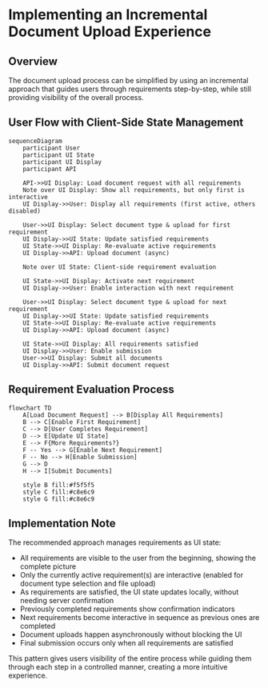 # Implementing an Incremental Document Upload Experience

## Overview

The document upload process can be simplified by using an incremental approach that guides users through requirements step-by-step, while still providing visibility of the overall process.

## User Flow with Client-Side State Management

```mermaid
sequenceDiagram
    participant User
    participant UI State
    participant UI Display
    participant API
    
    API->>UI Display: Load document request with all requirements
    Note over UI Display: Show all requirements, but only first is interactive
    UI Display->>User: Display all requirements (first active, others disabled)
    
    User->>UI Display: Select document type & upload for first requirement
    UI Display->>UI State: Update satisfied requirements
    UI State->>UI Display: Re-evaluate active requirements
    UI Display->>API: Upload document (async)
    
    Note over UI State: Client-side requirement evaluation
    
    UI State->>UI Display: Activate next requirement
    UI Display->>User: Enable interaction with next requirement
    
    User->>UI Display: Select document type & upload for next requirement
    UI Display->>UI State: Update satisfied requirements
    UI State->>UI Display: Re-evaluate active requirements
    UI Display->>API: Upload document (async)
    
    UI State->>UI Display: All requirements satisfied
    UI Display->>User: Enable submission
    User->>UI Display: Submit all documents
    UI Display->>API: Submit document request
```

## Requirement Evaluation Process

```mermaid
flowchart TD
    A[Load Document Request] --> B[Display All Requirements]
    B --> C[Enable First Requirement]
    C --> D[User Completes Requirement]
    D --> E[Update UI State]
    E --> F{More Requirements?}
    F -- Yes --> G[Enable Next Requirement]
    F -- No --> H[Enable Submission]
    G --> D
    H --> I[Submit Documents]
    
    style B fill:#f5f5f5
    style C fill:#c8e6c9
    style G fill:#c8e6c9
```

## Implementation Note

The recommended approach manages requirements as UI state:

- All requirements are visible to the user from the beginning, showing the complete picture
- Only the currently active requirement(s) are interactive (enabled for document type selection and file upload)
- As requirements are satisfied, the UI state updates locally, without needing server confirmation
- Previously completed requirements show confirmation indicators
- Next requirements become interactive in sequence as previous ones are completed
- Document uploads happen asynchronously without blocking the UI
- Final submission occurs only when all requirements are satisfied

This pattern gives users visibility of the entire process while guiding them through each step in a controlled manner, creating a more intuitive experience.